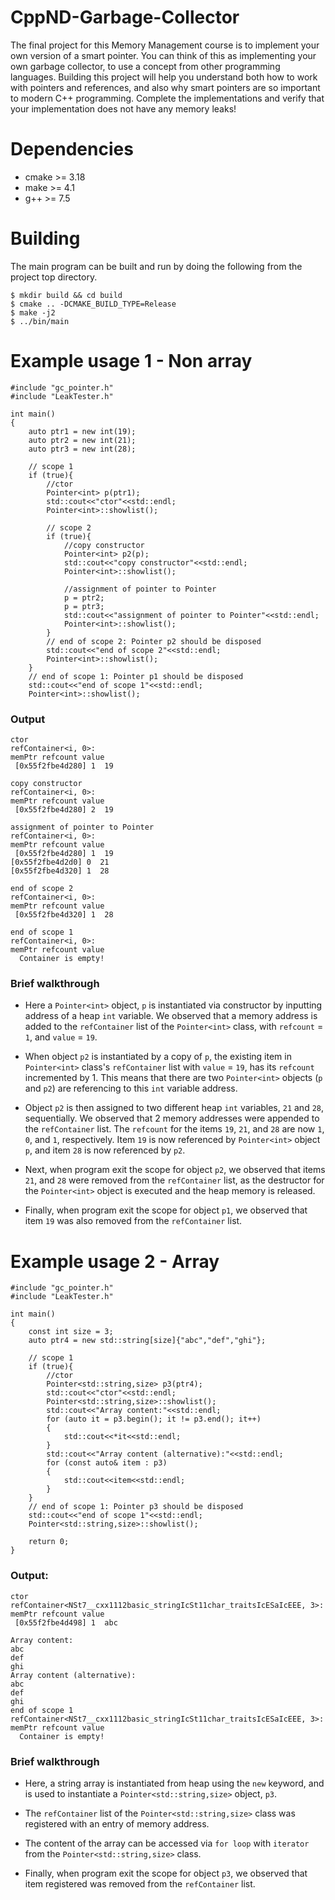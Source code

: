 # CppND-Garbage-Collector

The final project for this Memory Management course is to implement your own
version of a smart pointer. You can think of this as implementing your own
garbage collector, to use a concept from other programming languages. Building
this project will help you understand both how to work with pointers and
references, and also why smart pointers are so important to modern C++
programming. Complete the implementations and verify that your implementation
does not have any memory leaks!

# Dependencies

- cmake >= 3.18
- make >= 4.1
- g++ >= 7.5


# Building

The main program can be built and run by doing the following from the project top directory.

``` shell
$ mkdir build && cd build
$ cmake .. -DCMAKE_BUILD_TYPE=Release
$ make -j2 
$ ../bin/main
```

# Example usage 1 - Non array

```
#include "gc_pointer.h"
#include "LeakTester.h"

int main()
{
    auto ptr1 = new int(19);
    auto ptr2 = new int(21);
    auto ptr3 = new int(28);
    
    // scope 1
    if (true){
        //ctor
        Pointer<int> p(ptr1);
        std::cout<<"ctor"<<std::endl;
        Pointer<int>::showlist();

        // scope 2
        if (true){
            //copy constructor
            Pointer<int> p2(p);
            std::cout<<"copy constructor"<<std::endl;
            Pointer<int>::showlist();

            //assignment of pointer to Pointer
            p = ptr2;
            p = ptr3;
            std::cout<<"assignment of pointer to Pointer"<<std::endl;
            Pointer<int>::showlist();
        }
        // end of scope 2: Pointer p2 should be disposed
        std::cout<<"end of scope 2"<<std::endl;
        Pointer<int>::showlist();
    }
    // end of scope 1: Pointer p1 should be disposed
    std::cout<<"end of scope 1"<<std::endl;
    Pointer<int>::showlist();
```

### Output

```
ctor
refContainer<i, 0>:
memPtr refcount value
 [0x55f2fbe4d280] 1  19

copy constructor
refContainer<i, 0>:
memPtr refcount value
 [0x55f2fbe4d280] 2  19

assignment of pointer to Pointer
refContainer<i, 0>:
memPtr refcount value
 [0x55f2fbe4d280] 1  19
[0x55f2fbe4d2d0] 0  21
[0x55f2fbe4d320] 1  28

end of scope 2
refContainer<i, 0>:
memPtr refcount value
 [0x55f2fbe4d320] 1  28

end of scope 1
refContainer<i, 0>:
memPtr refcount value
  Container is empty!
```

### Brief walkthrough

- Here a `Pointer<int>` object, `p` is instantiated via constructor by inputting address of a heap `int` variable. We observed that a memory address is added to the `refContainer` list of the `Pointer<int>` class, with `refcount` = `1`, and `value` = `19`.

- When object `p2` is instantiated by a copy of `p`, the existing item in `Pointer<int>` class's `refContainer` list with `value` = `19`, has its `refcount` incremented by 1. This means that there are two `Pointer<int>` objects (`p` and `p2`) are referencing to this `int` variable address.

- Object `p2` is then assigned to two different heap `int` variables, `21` and `28`, sequentially. We observed that 2 memory addresses were appended to the `refContainer` list. The `refcount` for the items `19`, `21`, and `28` are now `1`, `0`, and `1`, respectively. Item `19` is now referenced by `Pointer<int>` object `p`, and item `28` is now referenced by `p2`.

- Next, when program exit the scope for object `p2`, we observed that items `21`, and `28` were removed from the `refContainer` list, as the destructor for the `Pointer<int>` object is executed and the heap memory is released.

- Finally, when program exit the scope for object `p1`, we observed that item `19` was also removed from the `refContainer` list.

# Example usage 2 - Array

```
#include "gc_pointer.h"
#include "LeakTester.h"

int main()
{
    const int size = 3;
    auto ptr4 = new std::string[size]{"abc","def","ghi"};

    // scope 1
    if (true){
        //ctor
        Pointer<std::string,size> p3(ptr4);
        std::cout<<"ctor"<<std::endl;
        Pointer<std::string,size>::showlist();
        std::cout<<"Array content:"<<std::endl;
        for (auto it = p3.begin(); it != p3.end(); it++)
        {
            std::cout<<*it<<std::endl;
        }
        std::cout<<"Array content (alternative):"<<std::endl;
        for (const auto& item : p3)
        {
            std::cout<<item<<std::endl;
        }
    }
    // end of scope 1: Pointer p3 should be disposed
    std::cout<<"end of scope 1"<<std::endl;
    Pointer<std::string,size>::showlist();

    return 0;
}
```

### Output:

```
ctor
refContainer<NSt7__cxx1112basic_stringIcSt11char_traitsIcESaIcEEE, 3>:
memPtr refcount value
 [0x55f2fbe4d498] 1  abc

Array content:
abc
def
ghi
Array content (alternative):
abc
def
ghi
end of scope 1
refContainer<NSt7__cxx1112basic_stringIcSt11char_traitsIcESaIcEEE, 3>:
memPtr refcount value
  Container is empty!
```

### Brief walkthrough

- Here, a string array is instantiated from heap using the `new` keyword, and is used to instantiate a `Pointer<std::string,size>` object, `p3`.

- The `refContainer` list of the `Pointer<std::string,size>` class was registered with an entry of memory address.

- The content of the array can be accessed via `for loop` with `iterator` from the `Pointer<std::string,size>` class.

- Finally, when program exit the scope for object `p3`, we observed that item registered was removed from the `refContainer` list.


